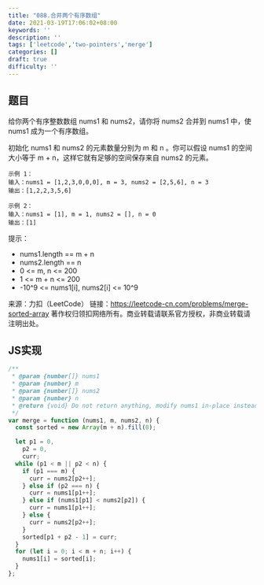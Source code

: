 ```yaml
---
title: "088.合并两个有序数组"
date: 2021-03-19T17:06:02+08:00
keywords: ''
description: ''
tags: ['leetcode','two-pointers','merge']
categories: []
draft: true
difficulty: ''
---
```


## 题目

给你两个有序整数数组 nums1 和 nums2，请你将 nums2 合并到 nums1 中，使 nums1 成为一个有序数组。

初始化 nums1 和 nums2 的元素数量分别为 m 和 n 。你可以假设 nums1 的空间大小等于 m + n，这样它就有足够的空间保存来自 nums2 的元素。

```
示例 1：  
输入：nums1 = [1,2,3,0,0,0], m = 3, nums2 = [2,5,6], n = 3  
输出：[1,2,2,3,5,6]  

示例 2：    
输入：nums1 = [1], m = 1, nums2 = [], n = 0  
输出：[1]  
```

提示：

- nums1.length == m + n  
- nums2.length == n  
- 0 <= m, n <= 200  
- 1 <= m + n <= 200  
- -10^9 <= nums1[i], nums2[i] <= 10^9  

来源：力扣（LeetCode）
链接：https://leetcode-cn.com/problems/merge-sorted-array
著作权归领扣网络所有。商业转载请联系官方授权，非商业转载请注明出处。


## JS实现

```javascript
/**
 * @param {number[]} nums1
 * @param {number} m
 * @param {number[]} nums2
 * @param {number} n
 * @return {void} Do not return anything, modify nums1 in-place instead.
 */
var merge = function (nums1, m, nums2, n) {
  const sorted = new Array(m + n).fill(0);

  let p1 = 0,
    p2 = 0,
    curr;
  while (p1 < m || p2 < n) {
    if (p1 === m) {
      curr = nums2[p2++];
    } else if (p2 === n) {
      curr = nums1[p1++];
    } else if (nums1[p1] < nums2[p2]) {
      curr = nums1[p1++];
    } else {
      curr = nums2[p2++];
    }
    sorted[p1 + p2 - 1] = curr;
  }
  for (let i = 0; i < m + n; i++) {
    nums1[i] = sorted[i];
  }
};
``` 
